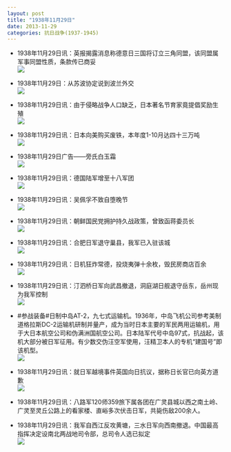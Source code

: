 ```yaml
---
layout: post
title: "1938年11月29日"
date: 2013-11-29
categories: 抗日战争(1937-1945)
---
```


<meta name="referrer" content="no-referrer" />

- 1938年11月29日讯：英报揭露消息称德意日三国将订立三角同盟，该同盟属军事同盟性质，条款传已商妥 <br/><img src="https://ww4.sinaimg.cn/large/aca367d8jw1eb2abv6f76j20cs0y1dnj.jpg" />

- 1938年11月29日：从苏波协定说到波兰外交 <br/><img src="https://ww2.sinaimg.cn/large/aca367d8jw1eb28lhmcaoj20cs0l3n4e.jpg" />

- 1938年11月29日讯：由于侵略战争人口缺乏，日本著名节育家竟提倡奖励生殖 <br/><img src="https://ww4.sinaimg.cn/large/aca367d8jw1eb27ovc3foj208z0d50up.jpg" />

- 1938年11月29日讯：日本向美购买废铁，本年度1-10月达四十三万吨 <br/><img src="https://ww4.sinaimg.cn/large/aca367d8jw1eb26v0kmlcj20cs0e5ad1.jpg" />

- 1938年11月29日广告——旁氏白玉霜 <br/><img src="https://ww1.sinaimg.cn/large/aca367d8jw1eb254nhbadj205y0h4ta0.jpg" />

- 1938年11月29日讯：德国陆军增至十八军团 <br/><img src="https://ww1.sinaimg.cn/large/aca367d8jw1eb21noevq8j205k0bnab5.jpg" />

- 1938年11月29日讯：吴佩孚不致自堕晚节 <br/><img src="https://ww3.sinaimg.cn/large/aca367d8jw1eb1zxi2fvhj208605s74y.jpg" />

- 1938年11月29日讯：朝鲜国民党拥护持久战政策，曾致函蒋委员长 <br/><img src="https://ww3.sinaimg.cn/large/aca367d8jw1eb1y70p11aj20850bodh8.jpg" />

- 1938年11月29日讯：合肥日军退守巢县，我军已入驻该城 <br/><img src="https://ww3.sinaimg.cn/large/aca367d8jw1eb1szmvnr5j20j90bhae4.jpg" />

- 1938年11月29日讯：日机狂炸常德，投烧夷弹十余枚，毁民房商店百余 <br/><img src="https://ww4.sinaimg.cn/large/aca367d8jw1eb1r99tns3j20cs0h8wgd.jpg" />

- 1938年11月29日讯：汀泗桥日军向武昌撤退，洞庭湖日舰退守岳东，岳州现为我军控制 <br/><img src="https://ww4.sinaimg.cn/large/aca367d8jw1eb1pizoeqlj20cs0n4jvs.jpg" />

- #参战装备#日制中岛AT-2，九七式运输机。1936年，中岛飞机公司参考美制道格拉斯DC-2运输机研制并量产，成为当时日本主要的军民两用运输机，用于大日本航空公司和伪满洲国航空公司。日本陆军代号中岛97式，抗战起，该机大部分被日军征用。有少数交伪汪空军使用，汪精卫本人的专机“建国号”即该机型。 <br/><img src="https://ww3.sinaimg.cn/large/aca367d8jw1eb1nrqqt7ij20cs0n60wq.jpg" />

- 1938年11月29日讯：就日军越境事件英国向日抗议，据称日长官已向英方道歉 <br/><img src="https://ww1.sinaimg.cn/large/aca367d8jw1eb1m2colw2j20cs0mxgop.jpg" />

- 1938年11月29日讯：八路军120师359旅下属各团在广灵县城以西之南土岭、广灵至灵丘公路上的看家楼、直峪多次伏击日军，共毙伤敌200余人。 

- 1938年11月29日讯：我军自西江反攻黄塘，三水日军向西南撤退。中国最高指挥决定设南北两战地司令部，总司令人选已拟定 <br/><img src="https://ww3.sinaimg.cn/large/aca367d8jw1eb1ikqb31oj20cs2bt19k.jpg" />

